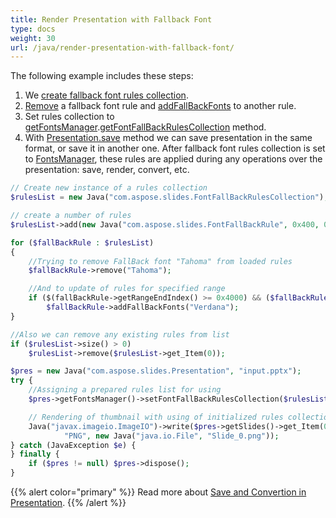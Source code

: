 ```yaml
---
title: Render Presentation with Fallback Font
type: docs
weight: 30
url: /java/render-presentation-with-fallback-font/
---
```


The following example includes these steps:

1. We [create fallback font rules collection](/slides/java/create-fallback-fonts-collection/).
1. [Remove](https://apireference.aspose.com/slides/java/com.aspose.slides/FontFallBackRule#remove-java.lang.String-) a fallback font rule and [addFallBackFonts](https://apireference.aspose.com/slides/java/com.aspose.slides/FontFallBackRule#addFallBackFonts-java.lang.String-) to another rule.
1. Set rules collection to [getFontsManager](https://apireference.aspose.com/slides/java/com.aspose.slides/Presentation#getFontsManager--).[getFontFallBackRulesCollection](https://apireference.aspose.com/slides/java/com.aspose.slides/FontsManager#getFontFallBackRulesCollection--) method.
1. With [Presentation.save](https://apireference.aspose.com/slides/java/com.aspose.slides/Presentation#save-java.lang.String-int-) method we can save presentation in the same format, or save it in another one. After fallback font rules collection is set to [FontsManager](https://apireference.aspose.com/slides/java/com.aspose.slides/FontsManager), these rules are applied during any operations over the presentation: save, render, convert, etc.

```php
// Create new instance of a rules collection
$rulesList = new Java("com.aspose.slides.FontFallBackRulesCollection");

// create a number of rules
$rulesList->add(new Java("com.aspose.slides.FontFallBackRule", 0x400, 0x4FF, "Times New Roman"));

for ($fallBackRule : $rulesList)
{
    //Trying to remove FallBack font "Tahoma" from loaded rules
    $fallBackRule->remove("Tahoma");

    //And to update of rules for specified range
    if ($(fallBackRule->getRangeEndIndex() >= 0x4000) && ($fallBackRule->getRangeStartIndex() < 0x5000))
        $fallBackRule->addFallBackFonts("Verdana");
}

//Also we can remove any existing rules from list
if ($rulesList->size() > 0)
    $rulesList->remove($rulesList->get_Item(0));

$pres = new Java("com.aspose.slides.Presentation", "input.pptx");
try {
    //Assigning a prepared rules list for using
    $pres->getFontsManager()->setFontFallBackRulesCollection($rulesList);

    // Rendering of thumbnail with using of initialized rules collection and saving to PNG
    Java("javax.imageio.ImageIO")->write($pres->getSlides()->get_Item(0)->getThumbnail(1, 1), 
            "PNG", new Java("java.io.File", "Slide_0.png"));
} catch (JavaException $e) {
} finally {
    if ($pres != null) $pres->dispose();
}
```

{{% alert color="primary" %}} 
Read more about [Save and Convertion in Presentation](/slides/java/creating-saving-and-converting-a-presentation/).
{{% /alert %}}